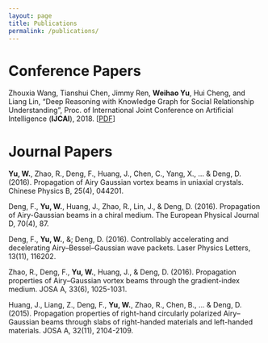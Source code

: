 ```yaml
---
layout: page
title: Publications
permalink: /publications/
---
```

# Conference Papers
Zhouxia Wang, Tianshui Chen, Jimmy Ren, **Weihao Yu**, Hui Cheng, and Liang Lin, “Deep Reasoning with Knowledge Graph for Social Relationship Understanding”,  Proc. of International Joint Conference on Artificial Intelligence (**IJCAI**), 2018. [<a href="https://arxiv.org/pdf/1807.00504.pdf" target="_blank" rel="external">PDF</a>]



# Journal Papers
**Yu, W.**, Zhao, R., Deng, F., Huang, J., Chen, C., Yang, X., … & Deng, D. (2016). Propagation of Airy Gaussian vortex beams in uniaxial crystals. Chinese Physics B, 25(4), 044201.

Deng, F., **Yu, W.**, Huang, J., Zhao, R., Lin, J., & Deng, D. (2016). Propagation of Airy-Gaussian beams in a chiral medium. The European Physical Journal D, 70(4), 87.

Deng, F., **Yu, W.**, &; Deng, D. (2016). Controllably accelerating and decelerating Airy–Bessel–Gaussian wave packets. Laser Physics Letters, 13(11), 116202.

Zhao, R., Deng, F., **Yu, W.**, Huang, J., & Deng, D. (2016). Propagation properties of Airy–Gaussian vortex beams through the gradient-index medium. JOSA A, 33(6), 1025-1031.

Huang, J., Liang, Z., Deng, F., **Yu, W.**, Zhao, R., Chen, B., … & Deng, D. (2015). Propagation properties of right-hand circularly polarized Airy–Gaussian beams through slabs of right-handed materials and left-handed materials. JOSA A, 32(11), 2104-2109.
